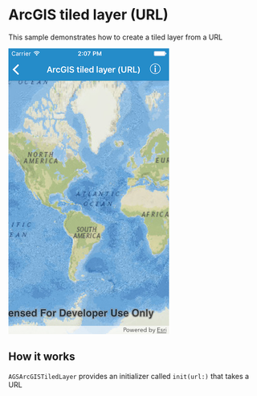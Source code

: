 # ArcGIS tiled layer (URL)

This sample demonstrates how to create a tiled layer from a URL

![](image1.png)

## How it works

`AGSArcGISTiledLayer` provides an initializer called `init(url:)` that takes a URL



